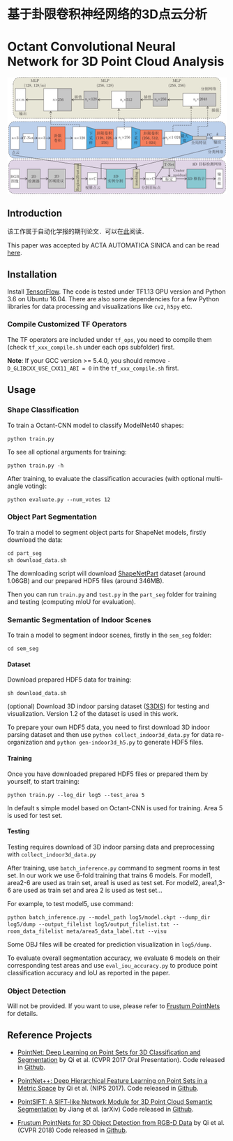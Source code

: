 # 基于卦限卷积神经网络的3D点云分析
# Octant Convolutional Neural Network for 3D Point Cloud Analysis

![architecture](./doc/teaser.jpg)

## Introduction

该工作属于自动化学报的期刊论文．可以在<a href="http://www.aas.net.cn/article/doi/10.16383/j.aas.c200080">此</a>阅读．

This paper was accepted by ACTA AUTOMATICA SINICA and can be read <a href="http://www.aas.net.cn/article/doi/10.16383/j.aas.c200080">here</a>.

## Installation

Install <a href="https://tensorflow.google.cn/install">TensorFlow</a>. The code is tested under TF1.13 GPU version and Python 3.6 on Ubuntu 16.04. There are also some dependencies for a few Python libraries for data processing and visualizations like `cv2`, `h5py` etc.

### Compile Customized TF Operators

The TF operators are included under `tf_ops`, you need to compile them (check `tf_xxx_compile.sh` under each ops subfolder) first.

**Note**: If your GCC version >= 5.4.0, you should remove `-D_GLIBCXX_USE_CXX11_ABI = 0` in the `tf_xxx_compile.sh` first.

## Usage

### Shape Classification

To train a Octant-CNN model to classify ModelNet40 shapes:
```
python train.py
```

To see all optional arguments for training:
```
python train.py -h
```

After training, to evaluate the classification accuracies (with optional multi-angle voting):
```
python evaluate.py --num_votes 12
```

### Object Part Segmentation

To train a model to segment object parts for ShapeNet models, firstly download the data:
```
cd part_seg
sh download_data.sh
```

The downloading script will download <a href="http://web.stanford.edu/~ericyi/project_page/part_annotation/index.html" target="_blank">ShapeNetPart</a> dataset (around 1.06GB) and our prepared HDF5 files (around 346MB).

Then you can run `train.py` and `test.py` in the `part_seg` folder for training and testing (computing mIoU for evaluation).

### Semantic Segmentation of Indoor Scenes

To train a model to segment indoor scenes, firstly in the `sem_seg` folder:
```
cd sem_seg
```

#### Dataset

Download prepared HDF5 data for training:
```
sh download_data.sh
```

(optional) Download 3D indoor parsing dataset (<a href="http://buildingparser.stanford.edu/dataset.html">S3DIS</a>) for testing and visualization. Version 1.2 of the dataset is used in this work.

To prepare your own HDF5 data, you need to first download 3D indoor parsing dataset and then use `python collect_indoor3d_data.py` for data re-organization and `python gen-indoor3d_h5.py` to generate HDF5 files.

#### Training

Once you have downloaded prepared HDF5 files or prepared them by yourself, to start training:
```
python train.py --log_dir log5 --test_area 5
```

In default s simple model based on Octant-CNN is used for training. Area 5 is used for test set.

#### Testing

Testing requires download of 3D indoor parsing data and preprocessing with `collect_indoor3d_data.py`

After training, use `batch_inference.py` command to segment rooms in test set.
In our work we use 6-fold training that trains 6 models.
For model1, area2-6 are used as train set, area1 is used as test set. For model2, area1,3-6 are used as train set and area 2 is used as test set...

For example, to test model5, use command:
```
python batch_inference.py --model_path log5/model.ckpt --dump_dir log5/dump --output_filelist log5/output_filelist.txt --room_data_filelist meta/area5_data_label.txt --visu
```

Some OBJ files will be created for prediction visualization in `log5/dump`.

To evaluate overall segmentation accuracy, we evaluate 6 models on their corresponding test areas and use `eval_iou_accuracy.py` to produce point classification accuracy and IoU as reported in the paper.

### Object Detection

Will not be provided. If you want to use, please refer to <a href="https://github.com/charlesq34/frustum-pointnets">Frustum PointNets</a> for details.


## Reference Projects

* <a href="https://openaccess.thecvf.com/content_cvpr_2017/papers/Qi_PointNet_Deep_Learning_CVPR_2017_paper.pdf">PointNet: Deep Learning on Point Sets for 3D Classification and Segmentation</a> by Qi et al. (CVPR 2017 Oral Presentation). Code released in <a href="https://github.com/charlesq34/pointnet">Github</a>.

* <a href="https://arxiv.org/pdf/1706.02413.pdf">PointNet++: Deep Hierarchical Feature Learning on Point Sets in a Metric Space</a> by Qi et al. (NIPS 2017). Code released in <a href="https://github.com/charlesq34/pointnet2">Github</a>.

* <a href="https://arxiv.org/pdf/1807.00652.pdf">PointSIFT: A SIFT-like Network Module for 3D Point Cloud Semantic Segmentation</a> by Jiang et al. (arXiv) Code released in <a href="https://github.com/MVIG-SJTU/pointSIFT">Github</a>.

* <a href="https://openaccess.thecvf.com/content_cvpr_2018/papers/Qi_Frustum_PointNets_for_CVPR_2018_paper.pdf">Frustum PointNets for 3D Object Detection from RGB-D Data</a> by Qi et al. (CVPR 2018) Code released in <a href="https://github.com/charlesq34/frustum-pointnets">Github</a>.
